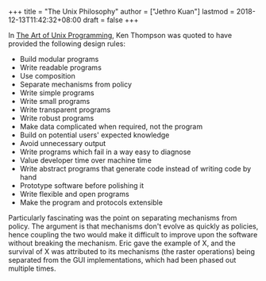 +++
title = "The Unix Philosophy"
author = ["Jethro Kuan"]
lastmod = 2018-12-13T11:42:32+08:00
draft = false
+++

In [The Art of Unix Programming](https://www.goodreads.com/book/show/104745.The%5FArt%5Fof%5FUNIX%5FProgramming), Ken Thompson was quoted to have
provided the following design rules:

-   Build modular programs
-   Write readable programs
-   Use composition
-   Separate mechanisms from policy
-   Write simple programs
-   Write small programs
-   Write transparent programs
-   Write robust programs
-   Make data complicated when required, not the program
-   Build on potential users' expected knowledge
-   Avoid unnecessary output
-   Write programs which fail in a way easy to diagnose
-   Value developer time over machine time
-   Write abstract programs that generate code instead of writing code by hand
-   Prototype software before polishing it
-   Write flexible and open programs
-   Make the program and protocols extensible

Particularly fascinating was the point on separating mechanisms from
policy. The argument is that mechanisms don't evolve as quickly as
policies, hence coupling the two would make it difficult to improve
upon the software without breaking the mechanism. Eric gave the
example of X, and the survival of X was attributed to its mechanisms
(the raster operations) being separated from the GUI implementations,
which had been phased out multiple times.
